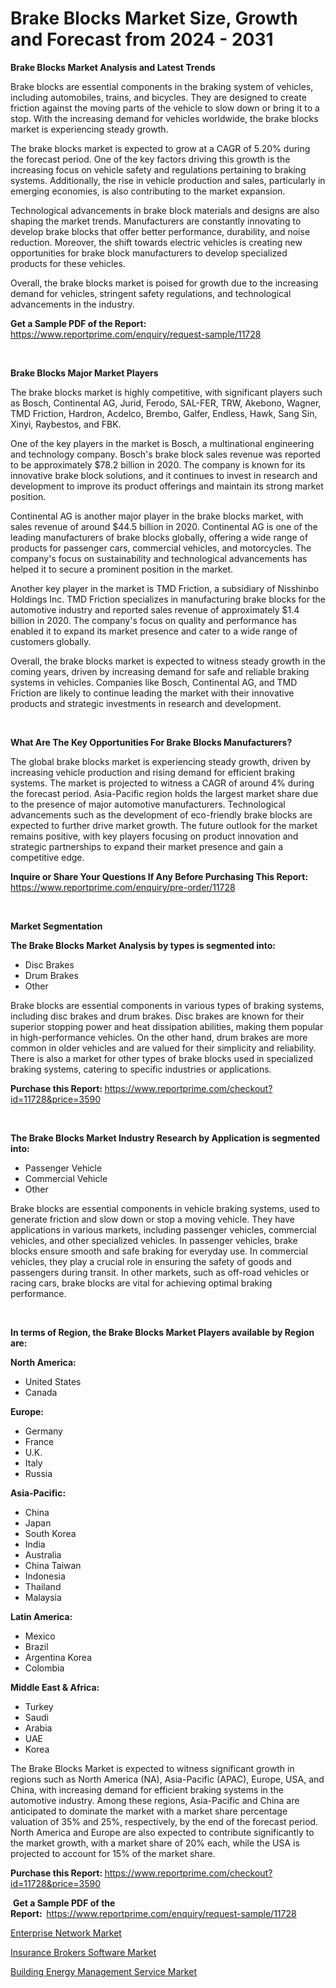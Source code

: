 <p><h1>Brake Blocks Market Size, Growth and Forecast from 2024 - 2031</h1></p><p><strong>Brake Blocks Market Analysis and Latest Trends</strong></p>
<p><p>Brake blocks are essential components in the braking system of vehicles, including automobiles, trains, and bicycles. They are designed to create friction against the moving parts of the vehicle to slow down or bring it to a stop. With the increasing demand for vehicles worldwide, the brake blocks market is experiencing steady growth.</p><p>The brake blocks market is expected to grow at a CAGR of 5.20% during the forecast period. One of the key factors driving this growth is the increasing focus on vehicle safety and regulations pertaining to braking systems. Additionally, the rise in vehicle production and sales, particularly in emerging economies, is also contributing to the market expansion.</p><p>Technological advancements in brake block materials and designs are also shaping the market trends. Manufacturers are constantly innovating to develop brake blocks that offer better performance, durability, and noise reduction. Moreover, the shift towards electric vehicles is creating new opportunities for brake block manufacturers to develop specialized products for these vehicles.</p><p>Overall, the brake blocks market is poised for growth due to the increasing demand for vehicles, stringent safety regulations, and technological advancements in the industry.</p></p>
<p><strong>Get a Sample PDF of the Report:&nbsp;</strong> <a href="https://www.reportprime.com/enquiry/request-sample/11728">https://www.reportprime.com/enquiry/request-sample/11728</a></p>
<p>&nbsp;</p>
<p><strong>Brake Blocks Major Market Players</strong></p>
<p><p>The brake blocks market is highly competitive, with significant players such as Bosch, Continental AG, Jurid, Ferodo, SAL-FER, TRW, Akebono, Wagner, TMD Friction, Hardron, Acdelco, Brembo, Galfer, Endless, Hawk, Sang Sin, Xinyi, Raybestos, and FBK.</p><p>One of the key players in the market is Bosch, a multinational engineering and technology company. Bosch's brake block sales revenue was reported to be approximately $78.2 billion in 2020. The company is known for its innovative brake block solutions, and it continues to invest in research and development to improve its product offerings and maintain its strong market position.</p><p>Continental AG is another major player in the brake blocks market, with sales revenue of around $44.5 billion in 2020. Continental AG is one of the leading manufacturers of brake blocks globally, offering a wide range of products for passenger cars, commercial vehicles, and motorcycles. The company's focus on sustainability and technological advancements has helped it to secure a prominent position in the market.</p><p>Another key player in the market is TMD Friction, a subsidiary of Nisshinbo Holdings Inc. TMD Friction specializes in manufacturing brake blocks for the automotive industry and reported sales revenue of approximately $1.4 billion in 2020. The company's focus on quality and performance has enabled it to expand its market presence and cater to a wide range of customers globally.</p><p>Overall, the brake blocks market is expected to witness steady growth in the coming years, driven by increasing demand for safe and reliable braking systems in vehicles. Companies like Bosch, Continental AG, and TMD Friction are likely to continue leading the market with their innovative products and strategic investments in research and development.</p></p>
<p>&nbsp;</p>
<p><strong>What Are The Key Opportunities For Brake Blocks Manufacturers?</strong></p>
<p><p>The global brake blocks market is experiencing steady growth, driven by increasing vehicle production and rising demand for efficient braking systems. The market is projected to witness a CAGR of around 4% during the forecast period. Asia-Pacific region holds the largest market share due to the presence of major automotive manufacturers. Technological advancements such as the development of eco-friendly brake blocks are expected to further drive market growth. The future outlook for the market remains positive, with key players focusing on product innovation and strategic partnerships to expand their market presence and gain a competitive edge.</p></p>
<p><strong>Inquire or Share Your Questions If Any Before Purchasing This Report:</strong> <a href="https://www.reportprime.com/enquiry/pre-order/11728">https://www.reportprime.com/enquiry/pre-order/11728</a></p>
<p>&nbsp;</p>
<p><strong>Market Segmentation</strong></p>
<p><strong>The Brake Blocks Market Analysis by types is segmented into:</strong></p>
<p><ul><li>Disc Brakes</li><li>Drum Brakes</li><li>Other</li></ul></p>
<p><p>Brake blocks are essential components in various types of braking systems, including disc brakes and drum brakes. Disc brakes are known for their superior stopping power and heat dissipation abilities, making them popular in high-performance vehicles. On the other hand, drum brakes are more common in older vehicles and are valued for their simplicity and reliability. There is also a market for other types of brake blocks used in specialized braking systems, catering to specific industries or applications.</p></p>
<p><strong>Purchase this Report:&nbsp;</strong><a href="https://www.reportprime.com/checkout?id=11728&price=3590">https://www.reportprime.com/checkout?id=11728&price=3590</a></p>
<p>&nbsp;</p>
<p><strong>The Brake Blocks Market Industry Research by Application is segmented into:</strong></p>
<p><ul><li>Passenger Vehicle</li><li>Commercial Vehicle</li><li>Other</li></ul></p>
<p><p>Brake blocks are essential components in vehicle braking systems, used to generate friction and slow down or stop a moving vehicle. They have applications in various markets, including passenger vehicles, commercial vehicles, and other specialized vehicles. In passenger vehicles, brake blocks ensure smooth and safe braking for everyday use. In commercial vehicles, they play a crucial role in ensuring the safety of goods and passengers during transit. In other markets, such as off-road vehicles or racing cars, brake blocks are vital for achieving optimal braking performance.</p></p>
<p>&nbsp;</p>
<p><strong>In terms of Region, the Brake Blocks Market Players available by Region are:</strong></p>
<p>
    <p> <strong> North America: </strong>
        <ul>
            <li>United States</li>
            <li>Canada</li>
        </ul>
        </p> 
    <p> <strong> Europe: </strong>
        <ul>
            <li>Germany</li>
            <li>France</li>
            <li>U.K.</li>
            <li>Italy</li>
            <li>Russia</li>
        </ul>
        </p> 
    <p> <strong> Asia-Pacific: </strong>
        <ul>
            <li>China</li>
            <li>Japan</li>
            <li>South Korea</li>
            <li>India</li>
            <li>Australia</li>
            <li>China Taiwan</li>
            <li>Indonesia</li>
            <li>Thailand</li>
            <li>Malaysia</li>
        </ul>
        </p> 
    <p> <strong> Latin America: </strong>
        <ul>
            <li>Mexico</li>
            <li>Brazil</li>
            <li>Argentina Korea</li>
            <li>Colombia</li>
        </ul>
        </p> 
    <p> <strong> Middle East & Africa: </strong>
        <ul>
            <li>Turkey</li>
            <li>Saudi</li>
            <li>Arabia</li>
            <li>UAE</li>
            <li>Korea</li>
        </ul>
    </p>
    </p>
<p><p>The Brake Blocks Market is expected to witness significant growth in regions such as North America (NA), Asia-Pacific (APAC), Europe, USA, and China, with increasing demand for efficient braking systems in the automotive industry. Among these regions, Asia-Pacific and China are anticipated to dominate the market with a market share percentage valuation of 35% and 25%, respectively, by the end of the forecast period. North America and Europe are also expected to contribute significantly to the market growth, with a market share of 20% each, while the USA is projected to account for 15% of the market share.</p></p>
<p><strong>Purchase this Report: </strong><a href="https://www.reportprime.com/checkout?id=11728&price=3590">https://www.reportprime.com/checkout?id=11728&price=3590</a></p>
<p>&nbsp;<strong>Get a Sample PDF of the Report:&nbsp;&nbsp;</strong><a href="https://www.reportprime.com/enquiry/request-sample/11728">https://www.reportprime.com/enquiry/request-sample/11728</a></p>
<p><strong></strong></p>
<p><p><a href="https://view.publitas.com/reportprime-1/enterprise-network-market-size-2023-2030-global-industrial-analysis-key-geographical-regions-market-share-top-key-players-product-types-and-forecast-research-report/">Enterprise Network Market</a></p><p><a href="https://view.publitas.com/reportprime-1/insurance-brokers-software-market-size-share-trends-analysis-report-by-application-regional-outlook-competitive-strategies-and-segment-forecasts-2023-2030/">Insurance Brokers Software Market</a></p><p><a href="https://view.publitas.com/reportprime-1/building-energy-management-service-market-size-growth-and-forecast-from-2023-2030/">Building Energy Management Service Market</a></p></p>